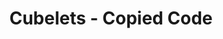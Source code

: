 ---
layout: default
title: Cubelets - Copied Code
desc: Succeeded in a project that we were supposed to utterly fail in. Repurposed it and made it work to our liking
category: school-projects
---